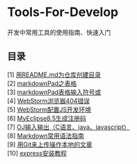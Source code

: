 # Tools-For-Develop
开发中常用工具的使用指南、快速入门


## 目录

[1] [用README.md为仓库创建目录](https://github.com/WaltTing/Tools-For-Develop/blob/master/%E7%94%A8README.md%E4%B8%BA%E4%BB%93%E5%BA%93%E5%88%9B%E5%BB%BA%E7%9B%AE%E5%BD%95.md)   
[2] [markdownPad之表格](https://github.com/WaltTing/Tools-For-Develop/blob/master/markdownPad%E4%B9%8B%E8%A1%A8%E6%A0%BC.md)  
[3] [markdownPad表格输入符号或](https://github.com/WaltTing/Tools-For-Develop/blob/master/markdownPad%E8%A1%A8%E6%A0%BC%E8%BE%93%E5%85%A5%E7%AC%A6%E5%8F%B7%E6%88%96.md)   
[4] [WebStorm浏览器404错误](https://github.com/WaltTing/Tools-For-Develop/blob/master/WebStorm%E6%B5%8F%E8%A7%88%E5%99%A8404%E9%94%99%E8%AF%AF.md)   
[5] [WebStorm配置JS开发环境](https://github.com/WaltTing/Tools-For-Develop/blob/master/WebStorm%E9%85%8D%E7%BD%AEJS%E5%BC%80%E5%8F%91%E7%8E%AF%E5%A2%83.md)   
[6] [MyEclipse8.5生成注册码](https://github.com/WaltTing/Tools-For-Develop/blob/master/MyEclipse8.5%E7%94%9F%E6%88%90%E6%B3%A8%E5%86%8C%E7%A0%81.java)   
[7] [OJ输入输出（C语言、java、javascript）](https://github.com/WaltTing/Tools-For-Develop/tree/master/OJ%E8%BE%93%E5%85%A5%E8%BE%93%E5%87%BA%EF%BC%88C%E8%AF%AD%E8%A8%80%E3%80%81java%E3%80%81javascript%EF%BC%89)  
[8] [Markdown常用语法指南](https://github.com/WaltTing/Tools-For-Develop/blob/master/Markdown%E5%B8%B8%E7%94%A8%E8%AF%AD%E6%B3%95%E6%8C%87%E5%8D%97.md)   
[9] [用Git来上传操作本地的文章](https://github.com/WaltTing/Tools-For-Develop/blob/master/%E7%94%A8Git%E6%9D%A5%E4%B8%8A%E4%BC%A0%E6%93%8D%E4%BD%9C%E6%9C%AC%E5%9C%B0%E7%9A%84%E6%96%87%E7%AB%A0.md)  
[10] [express安装教程](https://github.com/WaltTing/Tools-For-Develop/blob/master/express%E5%AE%89%E8%A3%85%E6%95%99%E7%A8%8B.md)